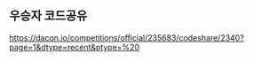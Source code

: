## 우승자 코드공유 
https://dacon.io/competitions/official/235683/codeshare/2340?page=1&dtype=recent&ptype=%20
